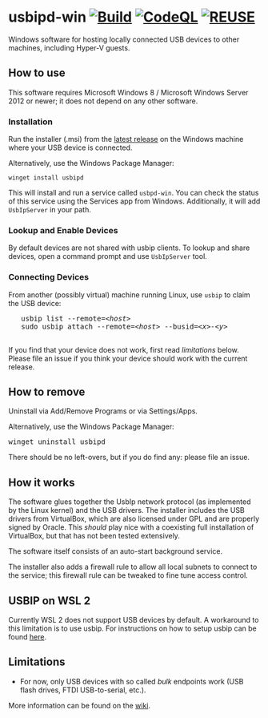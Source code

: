 <!--
SPDX-FileCopyrightText: 2020 Frans van Dorsselaer

SPDX-License-Identifier: GPL-2.0-only
-->

# usbipd-win [![Build](https://github.com/dorssel/usbipd-win/workflows/Build/badge.svg?branch=master)](https://github.com/dorssel/usbipd-win/actions?query=workflow%3ABuild+branch%3Amaster) [![CodeQL](https://github.com/dorssel/usbipd-win/workflows/CodeQL/badge.svg?branch=master)](https://github.com/dorssel/usbipd-win/actions?query=workflow%3ACodeQL+branch%3Amaster) [![REUSE](https://github.com/dorssel/usbipd-win/workflows/REUSE/badge.svg?branch=master)](https://github.com/dorssel/usbipd-win/actions?query=workflow%3AREUSE+branch%3Amaster)

Windows software for hosting locally connected USB devices to other machines, including Hyper-V guests.

## How to use

This software requires Microsoft Windows 8 / Microsoft Windows Server 2012 or newer;
it does not depend on any other software.

### Installation

Run the installer (.msi) from the <a href="https://github.com/dorssel/usbipd-win/releases/latest">latest release</a> on the Windows machine where your USB device is connected. 

Alternatively, use the Windows Package Manager:
```
winget install usbipd
```
This will install and run a service called `usbpd-win`. You can check the status of this service using the Services app from Windows. Additionally, it will add `UsbIpServer` in your path.

### Lookup and Enable Devices

By default devices are not shared with usbip clients. To lookup and share devices, open a command prompt and use `UsbIpServer` tool.

### Connecting Devices

From another (possibly virtual) machine running Linux, use `usbip` to claim the USB device:

   <pre>
   usbip list --remote=<em>&lt;host></em>
   sudo usbip attach --remote=<em>&lt;host></em> --busid=<em>&lt;x>-&lt;y></em>
   </pre>

If you find that your device does not work, first read *limitations* below.
Please file an issue if you think your device should work with the current release.

## How to remove

Uninstall via Add/Remove Programs or via Settings/Apps.

Alternatively, use the Windows Package Manager:
<pre>
winget uninstall usbipd
</pre>

There should be no left-overs, but if you do find any: please file an issue.

## How it works

The software glues together the UsbIp network protocol (as implemented by the Linux kernel) and the USB drivers.
The installer includes the USB drivers from VirtualBox, which are also licensed under GPL and are properly signed by Oracle.
This *should* play nice with a coexisting full installation of VirtualBox, but that has not been tested extensively.

The software itself consists of an auto-start background service.

The installer also adds a firewall rule to allow all local subnets to connect to the service; this firewall rule can be tweaked to fine tune access control.

## USBIP on WSL 2

Currently WSL 2 does not support USB devices by default. A workaround to this limitation is to use usbip. For instructions on how to setup usbip can be found [here](WSL_USBIP.md).

## Limitations

- For now, only USB devices with so called *bulk* endpoints work (USB flash drives, FTDI USB-to-serial, etc.).

More information can be found on the [wiki](https://github.com/dorssel/usbipd-win/wiki).

